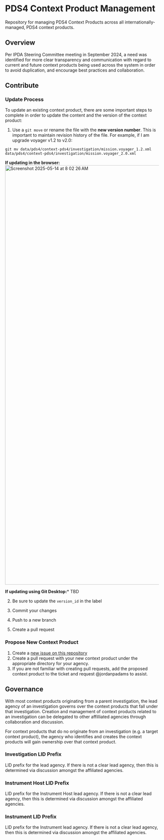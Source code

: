 # PDS4 Context Product Management
Repository for managing PDS4 Context Products across all internationally-managed, PDS4 context products.

## Overview
Per IPDA Steering Committee meeting in September 2024, a need was identified for more clear transparency and communication with regard to current and future context products being used across the system in order to avoid duplication, and encourage best practices and collaboration.

## Contribute

### Update Process

To update an existing context product, there are some important steps to complete in order to update the content and the version of the context product:

1. Use a `git move` or rename the file with the **new version number**. This is important to maintain revision history of the file. For example, if I am upgrade voyager v1.2 to v2.0:

```
git mv data/pds4/context-pds4/investigation/mission.voyager_1.2.xml  data/pds4/context-pds4/investigation/mission.voyager_2.0.xml
```

**If updating in the browser:**
<img width="1370" alt="Screenshot 2025-05-14 at 8 02 26 AM" src="https://github.com/user-attachments/assets/ea9786c9-5563-4402-a946-1ea2c9fe9848" />

**If updating using Git Desktop:***
TBD

2. Be sure to update the `version_id` in the label

3. Commit your changes

5. Push to a new branch

7. Create a pull request

### Propose New Context Product
1. Create a [new issue on this repository](https://github.com/NASA-PDS/pds4-context-products/issues)
2. Create a pull request with your new context product under the appropriate directory for your agency.
  1. If you are not familiar with creating pull requests, add the proposed context product to the ticket and request @jordanpadams to assist.

## Governance
With most context products originating from a parent investigation, the lead agency of an investigation governs over the context products that fall under that investigation. Creation and management of context products related to an investigation can be delegated to other affilliated agencies through collaboration and discussion.

For context products that do no originate from an investigation (e.g. a target context product), the agency who identifies and creates the context products will gain ownership over that context product.

### Investigation LID Prefix
LID prefix for the lead agency. If there is not a clear lead agency, then this is determined via discussion amongst the affiliated agencies.

### Instrument Host LID Prefix
LID prefix for the Instrument Host lead agency. If there is not a clear lead agency, then this is determined via discussion amongst the affiliated agencies.

### Instrument LID Prefix
LID prefix for the Instrument lead agency. If there is not a clear lead agency, then this is determined via discussion amongst the affiliated agencies.


